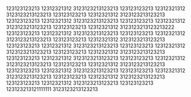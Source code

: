 123123123213
12312321312
3123123213123213
123123123213
12312321312
3123123213123213
123123123213
12312321312
3123123213123213
123123123213
12312321312
3123123213123213
123123123213
12312321312
3123123213123213
123123123213
12312321312
3123123213123213222
123123123213
12312321312
3123123213123213
123123123213
12312321312
3123123213123213
123123123213
12312321312
3123123213123213
123123123213
12312321312
3123123213123213
123123123213
12312321312
3123123213123213
123123123213
12312321312
3123123213123213
123123123213
12312321312
3123123213123213
123123123213
12312321312
3123123213123213
123123123213
12312321312
3123123213123213
123123123213
12312321312
3123123213123213
123123123213
12312321312
3123123213123213
123123123213
12312321312
3123123213123213
123123123213
12312321312
3123123213123213
123123123213
123123213121111111
3123123213123213
